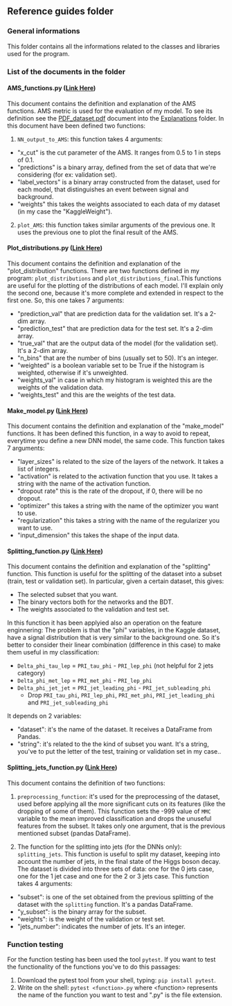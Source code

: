 ## Reference guides folder
### General informations
This folder contains all the informations related to the classes and libraries used for the program.

### List of the documents in the folder
#### AMS_functions.py ([Link Here](https://github.com/JustWhit3/Software_and_Computing_program/blob/master/Reference%20guides/AMS_functions.py))

This document contains the definition and explanation of the AMS functions.
AMS metric is used for the evaluation of my model. To see its definition see the [PDF_dataset.pdf](https://github.com/JustWhit3/Software_and_Computing_program/blob/master/Explanations/PDF_dataset.pdf) document into the [Explanations](https://github.com/JustWhit3/Software_and_Computing_program/tree/master/Explanations) folder.
In this document have been defined two functions:

1) `NN_output_to_AMS`: 
this function takes 4 arguments:
+ "x_cut" is the cut parameter of the AMS. It ranges from 0.5 to 1 in steps of 0.1.
+ "predictions" is a binary array, defined from the set of data that we're considering (for ex: validation set).
+ "label_vectors" is a binary array constructed from the dataset, used for each model, that distinguishes an event between signal and background.
+ "weights" this takes the weights associated to each data of my dataset (in my case the "KaggleWeight").

2) `plot_AMS`: this function takes similar arguments of the previous one. It uses the previous one to plot the final result of the AMS.

#### Plot_distributions.py ([Link Here](https://github.com/JustWhit3/Software_and_Computing_program/blob/master/Reference%20guides/Plot_distributions.py))

This document contains the definition and explanation of the "plot_distribution" functions.
There are two functions defined in my program: `plot_distributions` and `plot_distributions_final`.This functions are useful for the plotting of the distributions of each model. I'll explain only the second one, because it's more complete and extended in respect to the first one. So, this one takes 7 arguments:

+ "prediction_val" that are prediction data for the validation set. It's a 2-dim array.
+ "prediction_test" that are prediction data for the test set. It's a 2-dim array.
+ "true_val" that are the output data of the model (for the validation set). It's a 2-dim array.
+ "n_bins" that are the number of bins (usually set to 50). It's an integer.
+ "weighted" is a boolean variable set to be True if the histogram is weighted, otherwise if it's unweighted.
+ "weights_val" in case in which my histogram is weighted this are the weights of the validation data.
+ "weights_test" and this are the weights of the test data.

#### Make_model.py ([Link Here](https://github.com/JustWhit3/Software_and_Computing_program/blob/master/Reference%20guides/Make_model.py))

This document contains the definition and explanation of the "make_model" functions. It has been defined this function, in a way to avoid to repeat, everytime you define a new DNN model, the same code. This function takes 7 arguments:

+ "layer_sizes" is related to the size of the layers of the network. It takes a list of integers.
+ "activation" is related to the activation function that you use. It takes a string with the name of the activation function.
+ "dropout rate" this is the rate of the dropout, if 0, there will be no dropout.
+ "optimizer" this takes a string with the name of the optimizer you want to use.
+ "regularization" this takes a string with the name of the regularizer you want to use.
+ "input_dimension" this takes the shape of the input data.

#### Splitting_function.py ([Link Here](https://github.com/JustWhit3/Software_and_Computing_program/blob/master/Reference%20guides/Splitting_function.py))

This document contains the definition and explanation of the "splitting" function. This function is useful for the splitting of the dataset into a subset (train, test or validation set). In particular, given a certain dataset, this gives:
+ The selected subset that you want.
+ The binary vectors both for the networks and the BDT.
+ The weights associated to the validation and test set.

In this function it has been applyied also an operation on the feature enginnering:
The problem is that the "phi" variables, in the Kaggle dataset, have a signal distribution that is very similar to the background one. So it's better to consider their linear combination (difference in this case) to make them useful in my classification:
+ `Delta_phi_tau_lep` = `PRI_tau_phi` - `PRI_lep_phi` (not helpful for 2 jets category)
+ `Delta_phi_met_lep` = `PRI_met_phi` - `PRI_lep_phi`
+ `Delta_phi_jet_jet` = `PRI_jet_leading_phi` - `PRI_jet_subleading_phi`
    + Drop `PRI_tau_phi`,  `PRI_lep_phi`, `PRI_met_phi`, `PRI_jet_leading_phi` and `PRI_jet_subleading_phi`

It depends on 2 variables:
+ "dataset": it's the name of the dataset. It receives a DataFrame from Pandas.
+ "string": it's related to the the kind of subset you want. It's a string, you've to put the letter of the test, training or validation set in my case..

#### Splitting_jets_function.py ([Link Here](https://github.com/JustWhit3/Software_and_Computing_program/blob/master/Reference%20guides/Splitting_jets_function.py))

This document contains the definition of two functions:
1) `preprocessing_function`: it's used for the preprocessing of the dataset, used before applying all the more significant cuts on its features (like the dropping of some of them). This function sets the -999 value of `MMC` variable to the mean improved classification and drops the unuseful features from the subset. It takes only one argument, that is the previous mentioned subset (pandas DataFrame).

2) The function for the splitting into jets (for the DNNs only): `splitting_jets`. This function is useful to split my dataset, keeping into account the number of jets, in the final state of the Higgs boson decay. The dataset is divided into three sets of data: one for the 0 jets case, one for the 1 jet case and one for the 2 or 3 jets case. This function takes 4 arguments:
+ "subset": is one of the set obtained from the previous splitting of the dataset with the `splitting` function. It's a pandas DataFrame.
+ "y_subset": is the binary array for the subset.
+ "weights": is the weight of the validation or test set.
+ "jets_number": indicates the number of jets. It's an integer.

### Function testing
For the function testing has been used the tool `pytest`.
If you want to test the functionality of the functions you've to do this passages:
1) Download the pytest tool from your shell, typing: `pip install pytest`.
2) Write on the shell: `pytest <function>.py` where <function<function>> represents the name of the function you want to test and ".py" is the file extension.
